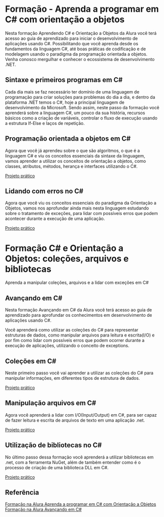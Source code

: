# Formação - Aprenda a programar em C# com orientação a objetos


Nesta formação Aprendendo C# e Orientação a Objetos da Alura você terá acesso ao guia de aprendizado para iniciar o desenvolvimento de aplicações usando C#. Possibilitando que você aprenda desde os fundamentos da linguagem C#, até boas práticas de codificação e de modelagem usando o paradigma da programação orientada a objetos. Venha conosco mergulhar e conhecer o ecossistema de desenvolvimento .NET.


## Sintaxe e primeiros programas em C#
Cada dia mais se faz necessário ter domínio de uma linguagem de programação para criar soluções para problemas do dia a dia, e dentro da plataforma .NET temos o C#, hoje a principal linguagem de desenvolvimento da Microsoft. Sendo assim, neste passo da formação você aprenderá sobre a linguagem C#, um pouco da sua história, recursos básicos como a criação de variáveis, controlar o fluxo de execução usando a estrutura If-Else e laços de repetição.

## Programação orientada a objetos em C#
Agora que você já aprendeu sobre o que são algoritmos, o que é a linguagem C# e viu os conceitos essenciais da sintaxe da linguagem, vamos aprender a utilizar os conceitos de orientação a objetos, como classes, atributos, métodos, herança e interfaces utilizando o C#.

[Projeto prático](https://github.com/gaabstudies/curso_OrientacaoObjetosC02R/tree/master/bytebank_ADM)

## Lidando com erros no C#
Agora que você viu os conceitos essenciais do paradigma da Orientação a Objetos, vamos nos aprofundar ainda mais nesta linguagem estudando sobre o tratamento de exceções, para lidar com possíveis erros que podem acontecer durante a execução de uma aplicação.

[Projeto prático](https://github.com/gaabstudies/curso_OrientacaoObjetosC02R/tree/master/csharp_exception-Aula5)


# Formação C# e Orientação a Objetos: coleções, arquivos e bibliotecas

Aprenda a manipular coleções, arquivos e a lidar com exceções em C#

## Avançando em C#
Nesta formação Avançando em C# da Alura você terá acesso ao guia de aprendizado para aprofundar os conhecimentos em desenvolvimento de aplicações usando C#.

Você aprenderá como utilizar as coleções do C# para representar estruturas de dados, como manipular arquivos para leitura e escrita(I/O) e por fim como lidar com possíveis erros que podem ocorrer durante a execução de aplicações, utilizando o conceito de exceptions.

## Coleções em C#
Neste primeiro passo você vai aprender a utilizar as coleções do C# para manipular informações, em diferentes tipos de estrutura de dados.

[Projeto prático](https://github.com/gaabcode/curso_OrientacaoObjetosC02R/tree/master/Array_Collections_C-aula05)

## Manipulação arquivos em C#
Agora você aprenderá a lidar com I/O(Input/Output) em C#, para ser capaz de fazer leitura e escrita de arquivos de texto em uma aplicação .net.

[Projeto prático](https://github.com/gaabcode/curso_OrientacaoObjetosC02R/tree/master/ByteBankIO-Aula5)


## Utilização de bibliotecas no C#
No último passo dessa formação você aprenderá a utilizar bibliotecas em .net, com a ferramenta NuGet, além de também entender como é o processo de criação de uma biblioteca DLL em C#.

[Projeto prático](https://github.com/gaabcode/curso_OrientacaoObjetosC02R/tree/master/curso_bibliotecas-Aula04)

<!-- # Formação Boas práticas em C#

Aprenda como aplicar boas práticas como SOLID, refatoração e design patterns em C#

O objetivo dessa formação é ensinar para o aluno padrões de projeto e boas práticas de código. Passaremos por temas como SOLID, Design Patterns e Refatoração. O SOLID é uma sigla em inglês para cinco princípios de projeto que possuem o objetivo de fazer programas mais compreensíveis, flexíveis e sustentáveis. Design Patterns são soluções típicas para problemas recorrentes durante o desenvolvimento de um software. Já a refatoração é o processo de modificar um sistema de software para melhorar a estrutura interna do código sem alterar seu comportamento externo.

Você aprenderá como utilizar as coleções do C# para representar estruturas de dados, como manipular arquivos para leitura e escrita(I/O) e por fim como lidar com possíveis erros que podem ocorrer durante a execução de aplicações, utilizando o conceito de exceptions.

## SOLID
Nosso primeiro passo é conhecer os princípios do SOLID, que são práticas pensando em facilitar a manutenção do nosso código. Veremos conceitos avançados de orientação a objetos, o porquê buscar coesão de classes e métodos, análise as dependências das suas classes para minimizar o seu acoplamento entre outros temas.

[Projeto prático]()

## Design Patterns
Agora vamos conhecer ainda mais sobre padrões de projetos usando o C#. Passaremos por pontos que envolvem resolver problemas de muito Ifs até resolver heranças complexas.

[Projeto prático]()


## Refatoração
Nessa última etapa da formação iremos aprender a identificar indícios de código ruim, técnicas de refatoração até chegarmos a entender as diferenças entre delegação e hierarquias.

[Projeto prático]()-->

## Referência
[Formação na Alura Aprenda a programar em C# com Orientação a Objetos](https://cursos.alura.com.br/formacao-c-sharp-orientacao-objetos)<br>
[Formação na Alura Avançando em C#](https://cursos.alura.com.br/formacao-avancando-c-sharp)<br>
<!-- [Formação Boas práticas em C#](https://cursos.alura.com.br/formacao-boas-praticas-c-sharp)-->

